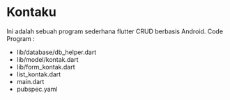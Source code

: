 # Kontaku

Ini adalah sebuah program sederhana flutter CRUD berbasis Android.
Code Program :
- lib/database/db_helper.dart
- lib/model/kontak.dart
- lib/form_kontak.dart
- list_kontak.dart
- main.dart
- pubspec.yaml

